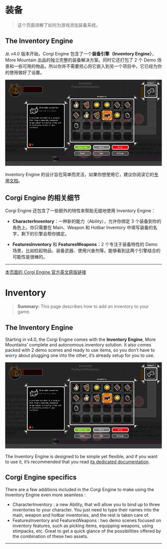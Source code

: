 # 装备

> 这个页面讲解了如何为游戏添加装备系统。

##  The Inventory Engine

从 v4.0 版本开始，Corgi Engine 包含了一个**装备引擎（Inventory Engine）**，More Mountain 出品的独立完整的装备解决方案。同时它还打包了 2 个 Demo 场景和一些可用的物品，所以你并不需要担心将它嵌入到另一个项目中，它已经为你的使用做好了设置。

![FeaturesWeapons 原型场景中运行中的 Inventory Engine](media/15011282424938.jpg)

Inventory Engine 的设计旨在简单而灵活，如果你想使用它，建议你阅读它的[专用文档](http://inventory-engine-docs.moremountains.com/)。

## Corgi Engine 的相关细节

Corgi Engine 还包含了一些额外的特性来帮助无缝地使用 Inventory Engine：

* **CharacterInventory**：一种新的能力（Ability），允许你绑定 3 个装备到你的角色上。你只需要在 Main、Weapon 和 Hotbar Inventory 中填写装备的名字，剩下的引擎会帮你搞定。

* **FeaturesInventory** 和 **FeaturesWeapons**：2 个专注于装备特性的 Demo 场景，比如捡起物品、装备武器、使用兴奋剂等。能够看到这两个引擎结合的可能性是很棒的。

-------

[本页面的 Corgi Engine 官方英文原版链接](http://corgi-engine-docs.moremountains.com/inventory.html)

# Inventory

> **Summary:** This page describes how to add an inventory to your game.

## The Inventory Engine

Starting in v4.0, the Corgi Engine comes with the **Inventory Engine**, More Mountains’ complete and autonomous inventory solution. It also comes packed with 2 demo scenes and ready to use items, so you don’t have to worry about plugging one into the other, it’s already setup for you to use.

![The Inventory Engine in action in the FeaturesWeapons demo scene](media/15011282424938.jpg)

The Inventory Engine is designed to be simple yet flexible, and if you want to use it, it’s recommended that you read [its dedicated documentation](http://inventory-engine-docs.moremountains.com/).

## Corgi Engine specifics

There are a few additions included in the Corgi Engine to make using the Inventory Engine even more seamless :

* CharacterInventory : a new Ability, that will allow you to bind up to three inventories to your character. You just need to type their names into the main, weapon and hotbar inventories, and the rest is taken care of.
* FeaturesInventory and FeaturesWeapons : two demo scenes focused on inventory features, such as picking items, equipping weapons, using stimpacks, etc. Great to get a quick glance of the possibilities offered by the combination of these two assets.

-------

